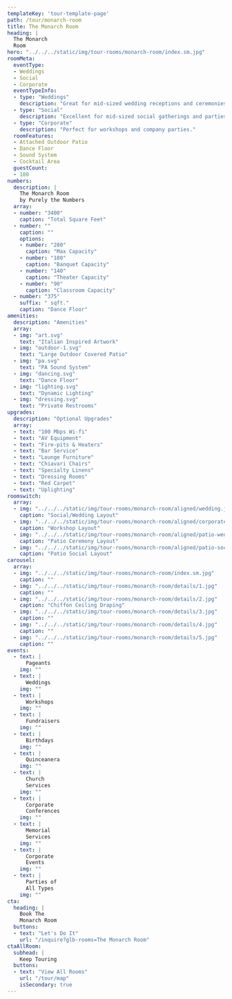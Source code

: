 ```yaml
---
templateKey: 'tour-template-page'
path: /tour/monarch-room
title: The Monarch Room
heading: |
  The Monarch
  Room
hero: "../../../static/img/tour-rooms/monarch-room/index.sm.jpg"
roomMeta:
  eventType:
  - Weddings
  - Social
  - Corporate
  eventTypeInfo:
  - type: "Weddings"
    description: "Great for mid-sized wedding receptions and ceremonies."
  - type: "Social"
    description: "Excellent for mid-sized social gatherings and parties."
  - type: "Corporate"
    description: "Perfect for workshops and company parties."
  roomFeatures:
  - Attached Outdoor Patio
  - Dance Floor
  - Sound System
  - Cocktail Area
  guestCount:
  - 180
numbers:
  description: |
    The Monarch Room
    by Purely the Numbers
  array:
  - number: "3400"
    caption: "Total Square Feet"
  - number: ""
    caption: ""
    options:
    - number: "280"
      caption: "Max Capacity"
    - number: "180"
      caption: "Banquet Capacity"
    - number: "140"
      caption: "Theater Capacity"
    - number: "90"
      caption: "Classroom Capacity"
  - number: "375"
    suffix: " sqft."
    caption: "Dance Floor"
amenities:
  description: "Amenities"
  array:
  - img: "art.svg"
    text: "Italian Inspired Artwork"
  - img: "outdoor-1.svg"
    text: "Large Outdoor Covered Patio"
  - img: "pa.svg"
    text: "PA Sound System"
  - img: "dancing.svg"
    text: "Dance Floor"
  - img: "lighting.svg"
    text: "Dynamic Lighting"
  - img: "dressing.svg"
    text: "Private Restrooms"
upgrades:
  description: "Optional Upgrades"
  array:
  - text: "100 Mbps Wi-fi"
  - text: "AV Equipment"
  - text: "Fire-pits & Heaters"
  - text: "Bar Service"
  - text: "Lounge Furniture"
  - text: "Chiavari Chairs"
  - text: "Specialty Linens"
  - text: "Dressing Rooms"
  - text: "Red Carpet"
  - text: "Uplighting"
roomswitch:
  array:
  - img: "../../../static/img/tour-rooms/monarch-room/aligned/wedding.jpg"
    caption: "Social/Wedding Layout"
  - img: "../../../static/img/tour-rooms/monarch-room/aligned/corporate.jpg"
    caption: "Workshop Layout"
  - img: "../../../static/img/tour-rooms/monarch-room/aligned/patio-wedding.jpg"
    caption: "Patio Ceremony Layout"
  - img: "../../../static/img/tour-rooms/monarch-room/aligned/patio-social.jpg"
    caption: "Patio Social Layout"
carousel:
  array:
  - img: "../../../static/img/tour-rooms/monarch-room/index.sm.jpg"
    caption: ""
  - img: "../../../static/img/tour-rooms/monarch-room/details/1.jpg"
    caption: ""
  - img: "../../../static/img/tour-rooms/monarch-room/details/2.jpg"
    caption: "Chiffon Ceiling Draping"
  - img: "../../../static/img/tour-rooms/monarch-room/details/3.jpg"
    caption: ""
  - img: "../../../static/img/tour-rooms/monarch-room/details/4.jpg"
    caption: ""
  - img: "../../../static/img/tour-rooms/monarch-room/details/5.jpg"
    caption: ""
events:
  - text: |
      Pageants
    img: ""
  - text: |
      Weddings
    img: ""
  - text: |
      Workshops
    img: ""
  - text: |
      Fundraisers
    img: ""
  - text: |
      Birthdays
    img: ""
  - text: |
      Quinceanera
    img: ""
  - text: |
      Church
      Services
    img: ""
  - text: |
      Corporate
      Conferences
    img: ""
  - text: |
      Memorial
      Services
    img: ""
  - text: |
      Corporate
      Events
    img: ""
  - text: |
      Parties of
      All Types
    img: ""
cta:
  heading: |
    Book The
    Monarch Room
  buttons:
  - text: "Let's Do It"
    url: "/inquire?glb-rooms=The Monarch Room"
ctaAllRoom:
  subhead: |
    Keep Touring
  buttons:
  - text: "View All Rooms"
    url: "/tour/map"
    isSecondary: true
---
```

